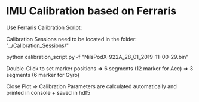 # IMU Calibration based on Ferraris

Use Ferraris Calibration Script:

Calibration Sessions need to be located in the folder: "../Calibration_Sessions/"

python calibration_script.py -f "NilsPodX-922A_28_01_2019-11-00-29.bin"

Double-Click to set marker positions => 6 segments (12 marker for Acc)
									 => 3 segments (6 marker for Gyro)

Close Plot => Calibration Parameters are calculated automatically and printed in console + saved in hdf5